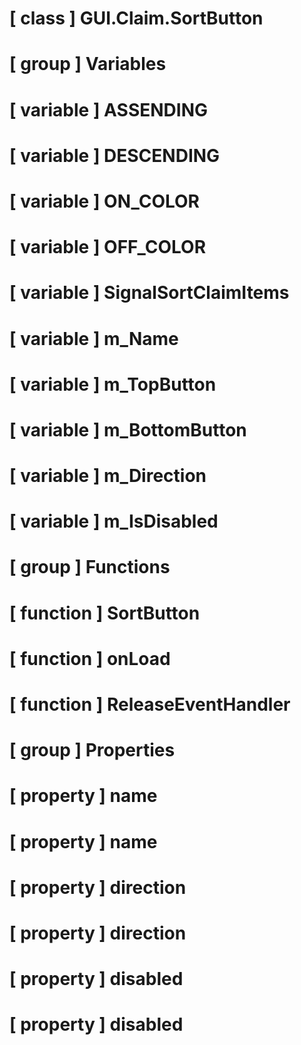 # [ class ] GUI.Claim.SortButton

# [ group ] Variables

# [ variable ] ASSENDING

# [ variable ] DESCENDING

# [ variable ] ON_COLOR

# [ variable ] OFF_COLOR

# [ variable ] SignalSortClaimItems

# [ variable ] m_Name

# [ variable ] m_TopButton

# [ variable ] m_BottomButton

# [ variable ] m_Direction

# [ variable ] m_IsDisabled

# [ group ] Functions

# [ function ] SortButton

# [ function ] onLoad

# [ function ] ReleaseEventHandler

# [ group ] Properties

# [ property ] name

# [ property ] name

# [ property ] direction

# [ property ] direction

# [ property ] disabled

# [ property ] disabled

